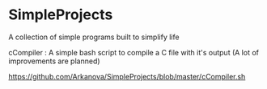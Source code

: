 # SimpleProjects
A collection of simple programs built to simplify life

cCompiler : A simple bash script to compile a C file with it's output (A lot of improvements are planned)

https://github.com/Arkanova/SimpleProjects/blob/master/cCompiler.sh
